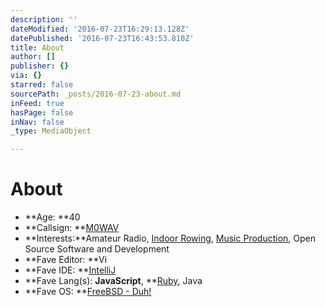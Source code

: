 ```yaml
---
description: ''
dateModified: '2016-07-23T16:29:13.128Z'
datePublished: '2016-07-23T16:43:53.810Z'
title: About
author: []
publisher: {}
via: {}
starred: false
sourcePath: _posts/2016-07-23-about.md
inFeed: true
hasPage: false
inNav: false
_type: MediaObject

---
```

# About

* **Age: **40
* **Callsign: **[M0WAV][0]
* **Interests:**Amateur Radio, [Indoor Rowing][1], [Music Production][2], Open Source Software and Development
* **Fave Editor: **Vi
* **Fave IDE: **[IntelliJ][3]
* **Fave Lang(s): **JavaScript**, **[Ruby][4], Java
* **Fave OS: **[FreeBSD - Duh!][5]

[0]: http://qrz.com/db/M0WAV
[1]: http://log.concept2.com/small_counter.asp?user=851592
[2]: http://192.168.66.102/music/listen
[3]: http://www.jetbrains.com/idea/
[4]: http://www.ruby-lang.org/
[5]: http://www.freebsd.org/